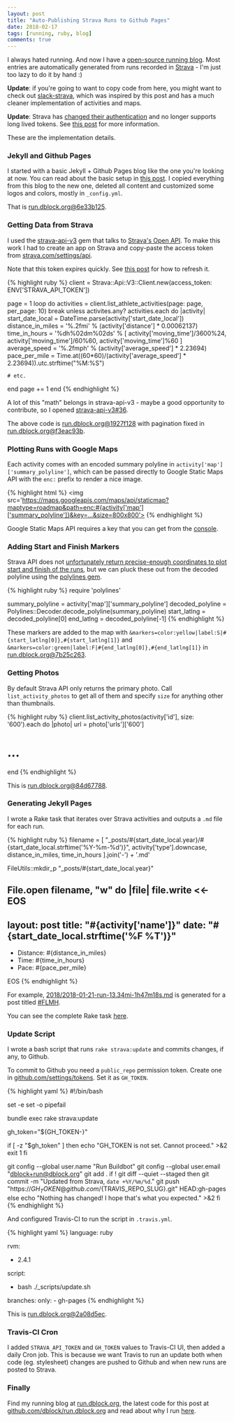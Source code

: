 ```yaml
---
layout: post
title: "Auto-Publishing Strava Runs to Github Pages"
date: 2018-02-17
tags: [running, ruby, blog]
comments: true
---
```

I always hated running. And now I have a [open-source running blog](http://run.dblock.org). Most entries are automatically generated from runs recorded in [Strava](https://www.strava.com/athletes/dblockdotorg) - I'm just too lazy to do it by hand :)

<b>Update</b>: if you're going to want to copy code from here, you might want to check out [slack-strava](https://github.com/dblock/slack-strava), which was inspired by this post and has a much cleaner implementation of activities and maps.

<b>Update</b>: Strava has [changed their authentication](https://developers.strava.com/docs/authentication/) and no longer supports long lived tokens. See [this post](/2018/11/17/dealing-with-strava-api-token-migration.html) for more information.

These are the implementation details.

### Jekyll and Github Pages

I started with a basic Jekyll + Github Pages blog like the one you're looking at now. You can read about the basic setup in [this post](/2015/01/07/the-new-code-dblock-dot-org.html). I copied everything from this blog to the new one, deleted all content and customized some logos and colors, mostly in `_config.yml`.

That is [run.dblock.org@6e33b125](https://github.com/dblock/run.dblock.org/commit/6e33b12576b12de6aea85c0e762eb390526bb0f7).

### Getting Data from Strava

I used the [strava-api-v3](https://github.com/jaredholdcroft/strava-api-v3) gem that talks to [Strava's Open API](https://developers.strava.com). To make this work I had to create an app on Strava and copy-paste the access token from [strava.com/settings/api](https://www.strava.com/settings/api).

Note that this token expires quickly. See [this post](/2018/11/17/dealing-with-strava-api-token-migration.html) for how to refresh it.

{% highlight ruby %}
client = Strava::Api::V3::Client.new(access_token: ENV['STRAVA_API_TOKEN'])

page = 1
loop do
  activities = client.list_athlete_activities(page: page, per_page: 10)
  break unless activites.any?
  activities.each do |activity|
    start_date_local = DateTime.parse(activity['start_date_local'])
    distance_in_miles = '%.2fmi' % (activity['distance'] * 0.00062137)
    time_in_hours = '%dh%02dm%02ds' % [
      activity['moving_time']/3600%24,
      activity['moving_time']/60%60,
      activity['moving_time']%60
    ]
    average_speed = '%.2fmph' % (activity['average_speed'] * 2.23694)
    pace_per_mile = Time.at((60*60)/(activity['average_speed'] * 2.23694)).utc.strftime("%M:%S")

    # etc.

  end
  page += 1
end
{% endhighlight %}

A lot of this "math" belongs in strava-api-v3 - maybe a good opportunity to contribute, so I opened [strava-api-v3#36](https://github.com/jaredholdcroft/strava-api-v3/issues/36).

The above code is [run.dblock.org@1927f128](https://github.com/dblock/run.dblock.org/commit/1927f128559b74035ba80d52c465d70d371a9cf1) with pagination fixed in [run.dblock.org@f3eac93b](https://github.com/dblock/run.dblock.org/commit/f3eac93b36bff08f0163c349006d905bbee2cf68?w=1).

### Plotting Runs with Google Maps

Each activity comes with an encoded summary polyline in `activity['map']['summary_polyline']`, which can be passed directly to Google Static Maps API with the `enc:` prefix to render a nice image.

{% highlight html %}
<img src='https://maps.googleapis.com/maps/api/staticmap?maptype=roadmap&path=enc:#{activity['map']['summary_polyline']}&key=...&size=800x800'>
{% endhighlight %}

Google Static Maps API requires a key that you can get from the [console](https://developers.google.com/maps/documentation/static-maps/get-api-key).

### Adding Start and Finish Markers

Strava API does not [unfortunately return precise-enough coordinates to plot start and finish of the runs](https://groups.google.com/forum/#!searchin/strava-api/start_latlng$20maps%7Csort:date/strava-api/ZUAZX8idGaE/MVzOJFH-wjwJ), but we can pluck these out from the decoded polyline using the [polylines gem](https://github.com/joshuaclayton/polylines).

{% highlight ruby %}
require 'polylines'

summary_polyline = activity['map']['summary_polyline']
decoded_polyline = Polylines::Decoder.decode_polyline(summary_polyline)
start_latlng = decoded_polyline[0]
end_latlng = decoded_polyline[-1]
{% endhighlight %}

These markers are added to the map with `&markers=color:yellow|label:S|#{start_latlng[0]},#{start_latlng[1]}` and `&markers=color:green|label:F|#{end_latlng[0]},#{end_latlng[1]}` in [run.dblock.org@7b25c263](https://github.com/dblock/run.dblock.org/commit/7b25c26343d024c177d0613044f5bd6d23312bee).

### Getting Photos

By default Strava API only returns the primary photo. Call `list_activity_photos` to get all of them and specify `size` for anything other than thumbnails.

{% highlight ruby %}
client.list_activity_photos(activity['id'], size: '600').each do |photo|
  url = photo['urls']['600']
  # ...
end
{% endhighlight %}

This is [run.dblock.org@84d67788](https://github.com/dblock/run.dblock.org/commit/84d67788dd0ee16cf1d4ad9fe8d382517c71292d).

### Generating Jekyll Pages

I wrote a Rake task that iterates over Strava activities and outputs a `.md` file for each run.

{% highlight ruby %}
filename = [
  "_posts/#{start_date_local.year}/#{start_date_local.strftime('%Y-%m-%d')}",
  activity['type'].downcase,
  distance_in_miles,
  time_in_hours
].join('-') + '.md'

FileUtils::mkdir_p "_posts/#{start_date_local.year}"

File.open filename, "w" do |file|
  file.write <<-EOS
---
layout: post
title: "#{activity['name']}"
date: "#{start_date_local.strftime('%F %T')}"
---
<ul>
 <li>Distance: #{distance_in_miles}</li>
 <li>Time: #{time_in_hours}</li>
 <li>Pace: #{pace_per_mile}</li>
</ul>
EOS
{% endhighlight %}

For example, [2018/2018-01-21-run-13.34mi-1h47m18s.md](https://github.com/dblock/run.dblock.org/blob/gh-pages/_posts/2018/2018-01-21-run-13.34mi-1h47m18s.md) is generated for a post titled [#FLMH](http://run.dblock.org/2018/01/21/run-13.34mi-1h47m18s.html).

You can see the complete Rake task [here](https://github.com/dblock/run.dblock.org/blob/gh-pages/Rakefile).

### Update Script

I wrote a bash script that runs `rake strava:update` and commits changes, if any, to Github.

To commit to Github you need a `public_repo` permission token. Create one in [github.com/settings/tokens](https://github.com/settings/tokens). Set it as `GH_TOKEN`.

{% highlight yaml %}
#!/bin/bash

set -e
set -o pipefail

bundle exec rake strava:update

gh_token="${GH_TOKEN-}"

if [ -z "$gh_token" ]
then
  echo "GH_TOKEN is not set. Cannot proceed." >&2
  exit 1
fi

git config --global user.name "Run Buildbot"
git config --global user.email "dblock+run@dblock.org"
git add .
if ! git diff --quiet --staged
  then
    git commit -m "Updated from Strava, `date +%Y/%m/%d`."
    git push "https://${GH_TOKEN}@github.com/${TRAVIS_REPO_SLUG}.git" HEAD:gh-pages
 else
   echo "Nothing has changed! I hope that's what you expected." >&2
fi
{% endhighlight %}

And configured Travis-CI to run the script in `.travis.yml`.

{% highlight yaml %}
language: ruby

rvm:
  - 2.4.1

script:
  - bash ./_scripts/update.sh

branches:
  only:
    - gh-pages
{% endhighlight %}

This is [run.dblock.org@2a08d5ec](https://github.com/dblock/run.dblock.org/commit/2a08d5ec0b97a49003ccf8f69c467d7a693ad2a2).

### Travis-CI Cron

I added `STRAVA_API_TOKEN` and `GH_TOKEN` values to Travis-CI UI, then added a daily Cron job. This is because we want Travis to run an update both when code (eg. stylesheet) changes are pushed to Github and when new runs are posted to Strava.

### Finally

Find my running blog at [run.dblock.org](http://run.dblock.org), the latest code for this post at [github.com/dblock/run.dblock.org](https://github.com/dblock/run.dblock.org) and read about why I run [here](http://run.dblock.org/2017/10/01/why-do-i-run.html).
